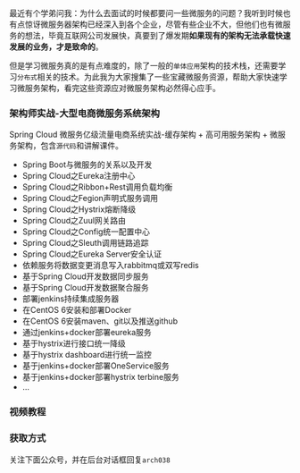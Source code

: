  

最近有个学弟问我：为什么去面试的时候都要问一些微服务的问题？我听到时候也有点惊讶微服务器架构已经深入到各个企业，尽管有些企业不大，但他们也有微服务的想法，毕竟互联网公司发展快，真要到了爆发期**如果现有的架构无法承载快速发展的业务，才是致命的**。

但是学习微服务真的是有点难度的，除了一般的`单体应用`架构的技术栈，还需要学习`分布式`相关的技术。为此我为大家搜集了一些宝藏微服务资源，帮助大家快速学习微服务架构，看完这些资源应对微服务架构必然得心应手。


 
### 架构师实战-大型电商微服务系统架构

Spring Cloud 微服务亿级流量电商系统实战-缓存架构 + 高可用服务架构 + 微服务架构，包含`源代码`和讲解课件。

*  Spring Boot与微服务的关系以及开发
*  Spring Cloud之Eureka注册中心
*  Spring Cloud之Ribbon+Rest调用负载均衡
*  Spring Cloud之Fegion声明式服务调用
*  Spring Cloud之Hystrix熔断降级
*  Spring Cloud之Zuul网关路由
*  Spring Cloud之Config统一配置中心
*  Spring Cloud之Sleuth调用链路追踪
*  Spring Cloud之Eureka Server安全认证
*  依赖服务将数据变更消息写入rabbitmq或双写redis
*  基于Spring Cloud开发数据同步服务
*  基于Spring Cloud开发数据聚合服务
*  部署jenkins持续集成服务器
*  在CentOS 6安装和部署Docker
*  在CentOS 6安装maven、git以及推送github
*  通过jenkins+docker部署eureka服务
*  基于hystrix进行接口统一降级
*  基于hystrix dashboard进行统一监控
*  基于jenkins+docker部署OneService服务
*  基于jenkins+docker部署hystrix terbine服务
*  ...


### 视频教程



### 获取方式

关注下面公众号，并在后台对话框回复`arch038`


